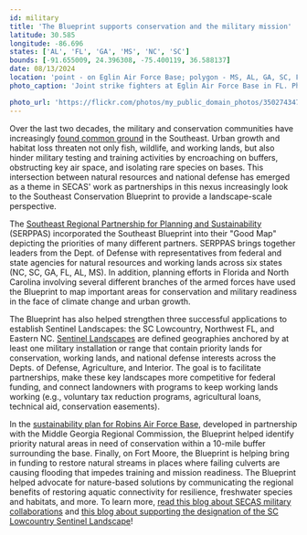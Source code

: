 ```yaml
---
id: military
title: 'The Blueprint supports conservation and the military mission'
latitude: 30.585
longitude: -86.696
states: ['AL', 'FL', 'GA', 'MS', 'NC', 'SC']
bounds: [-91.655009, 24.396308, -75.400119, 36.588137]
date: 08/13/2024
location: 'point - on Eglin Air Force Base; polygon - MS, AL, GA, SC, FL, NC boundaries'
photo_caption: 'Joint strike fighters at Eglin Air Force Base in FL. Photo: Robert Sullivan/Flickr, public domain.'

photo_url: 'https://flickr.com/photos/my_public_domain_photos/35027434741/'
---
```


Over the last two decades, the military and conservation communities have increasingly [found common ground](https://www.nature.org/en-us/about-us/where-we-work/united-states/north-carolina/stories-in-north-carolina/red-cockaded-woodpecker-military-conservation/) in the Southeast. Urban growth and habitat loss threaten not only fish, wildlife, and working lands, but also hinder military testing and training activities by encroaching on buffers, obstructing key air space, and isolating rare species on bases. This intersection between natural resources and national defense has emerged as a theme in SECAS' work as partnerships in this nexus increasingly look to the Southeast Conservation Blueprint to provide a landscape-scale perspective.

The [Southeast Regional Partnership for Planning and Sustainability](https://serppas.org/) (SERPPAS) incorporated the Southeast Blueprint into their "Good Map" depicting the priorities of many different partners. SERPPAS brings together leaders from the Dept. of Defense with representatives from federal and state agencies for natural resources and working lands across six states (NC, SC, GA, FL, AL, MS). In addition, planning efforts in Florida and North Carolina involving several different branches of the armed forces have used the Blueprint to map important areas for conservation and military readiness in the face of climate change and urban growth.

The Blueprint has also helped strengthen three successful applications to establish Sentinel Landscapes: the SC Lowcountry, Northwest FL, and Eastern NC. [Sentinel Landscapes](https://sentinellandscapes.org/) are defined geographies anchored by at least one military installation or range that contain priority lands for conservation, working lands, and national defense interests across the Depts. of Defense, Agriculture, and Interior. The goal is to facilitate partnerships, make these key landscapes more competitive for federal funding, and connect landowners with programs to keep working lands working (e.g., voluntary tax reduction programs, agricultural loans, technical aid, conservation easements).

In the [sustainability plan for Robins Air Force Base](https://www.middlegeorgiarc.org/public-administration/rafb-sustainability-plan/), developed in partnership with the Middle Georgia Regional Commission, the Blueprint helped identify priority natural areas in need of conservation within a 10-mile buffer surrounding the base. Finally, on Fort Moore, the Blueprint is helping bring in funding to restore natural streams in places where failing culverts are causing flooding that impedes training and mission readiness. The Blueprint helped advocate for nature-based solutions by communicating the regional benefits of restoring aquatic connectivity for resilience, freshwater species and habitats, and more. To learn more, [read this blog about SECAS military collaborations](https://secassoutheast.org/2022/07/28/How-the-Blueprint-has-helped-support-conservation-and-the-military-mission) and [this blog about supporting the designation of the SC Lowcountry Sentinel Landscape](https://secassoutheast.org/2023/04/20/The-South-Carolina-Lowcountry-Sentinel-Landscape)!
